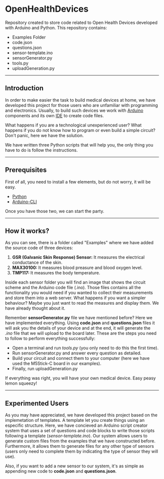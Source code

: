 # OpenHealthDevices

Repository created to store code related to Open Health Devices developed with Arduino and Python. This repository contains:

<ul>
  <li>Examples Folder</li>
  <li>code.json</li>
  <li>questions.json</li>
  <li>sensor-template.ino</li>
  <li>sensorGenerator.py</li>
  <li>tools.py</li>
  <li>uploadGeneration.py</li>
</ul>

<hr>

<h2>Introduction</h2>

In order to make easier the task to build medical devices at home, we have developed this project for those users who are unfamiliar with programming and electronics. Usually, to build such devices we work with <a href="https://www.arduino.cc/en/Guide/Introduction">Arduino</a> components and its own <a href="https://www.arduino.cc/en/Main/Software">IDE</a> to create code files. 

What happens if you are a technological unexperienced user? What happens if you do not know how to program or even build a simple circuit? Don't panic, here we have the solution. 

We have written three Python scripts that will help you, the only thing you have to do is follow the instructions. 

<hr>

<h2>Prerequisites</h2>

First of all, you need to install a few elements, but do not worry, it will be easy. 

<ul>
  <li><a href="https://www.python.org/downloads/">Python</a></li>
  <li><a href="https://arduino.github.io/arduino-cli/installation/">Arduino-CLI</a></li>
</ul>

Once you have those two, we can start the party. 

<hr>

<h2>How it works?</h2>

As you can see, there is a folder called "Examples" where we have added the source code of three devices:

<ol>
  <li><b>GSR (Galvanic Skin Response) Sensor:</b> It measures the electrical conductance of the skin.</li>
  <li><b>MAX30100: </b>It measures blood preasure and blood oxygen level.</li>
  <li><b>TMP117: </b>It measures the body temperature.</li>
</ol>

Inside each sensor folder you will find an image that shows the circuit scheme and the Arduino code file (.ino). Those files contains all the functionality you would need if you wanted to collect their measurements and store them into a web server. What happens if you want a simpler behaviour? Maybe you just want to read the measures and display them. We have already thought about it. 

Remember <b>sensorGenerator.py</b> file we have mentioned before? Here we have implemented everything. Using <b>code.json</b> and <b>questions.json</b> files it will ask you the details of your device and at the end, it will generate the <i>.ino</i> file that we will upload to the board later. These are the steps you need to follow to perform everything successfully:

<ul>
  <li>Open a terminal and run <i>tools.py</i> (you only need to do this the first time).</li>
  <li>Run sensorGenerator.py and answer every question as detailed.</li>
  <li>Build your circuit and connect them to your computer (here we have used the M5Stick-C board in our examples).</li>
  <li>Finally, run uploadGeneration.py</li>
</ul>

If everything was right, you will have your own medical device. Easy peasy lemon squeezy!

<hr>

<h2>Experimented Users</h2>

As you may have appreciated, we have developed this project based on the implemetation of templates. A template let you create things using an especific structure. Here, we have concieved an Arduino script creator system that uses a set of questions and code blocks to write those scripts following a template (<i>sensor-template.ino</i>). Our system allows users to generate custom files from the examples that we have constructed before. Furthermore, it allows them to generate files for any other type of sensors (users only need to complete them by indicating the type of sensor they will use).

Also, if you want to add a new sensor to our system, it's as simple as appending new code to <b>code.json</b> and <b>questions.json</b>. 
